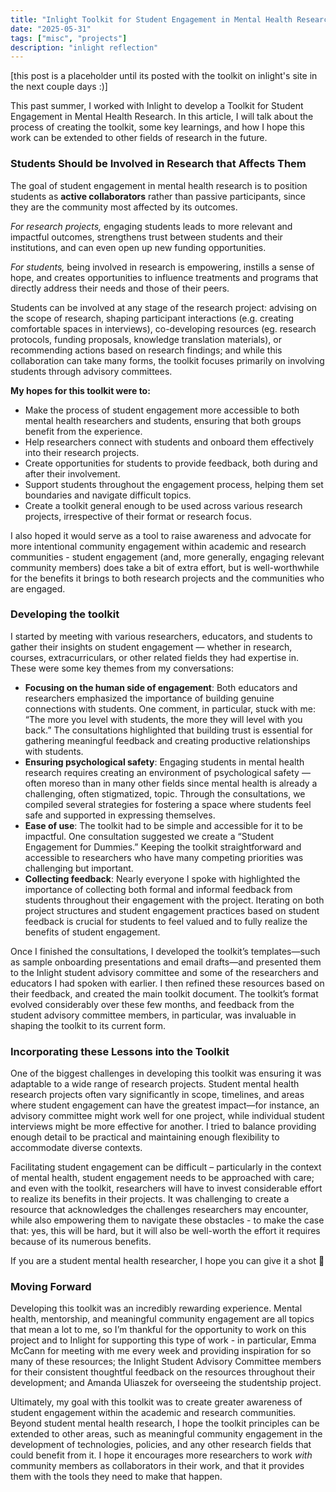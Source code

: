 ```yaml
---
title: "Inlight Toolkit for Student Engagement in Mental Health Research"
date: "2025-05-31"
tags: ["misc", "projects"]
description: "inlight reflection"
---
```


[this post is a placeholder until its posted with the toolkit on inlight's site in the next couple days :)]

This past summer, I worked with Inlight to develop a Toolkit for Student Engagement in Mental Health Research. In this article, I will talk about the process of creating the toolkit, some key learnings, and how I hope this work can be extended to other fields of research in the future.

### **Students Should be Involved in Research that Affects Them**

The goal of student engagement in mental health research is to position students as **active collaborators** rather than passive participants, since they are the community most affected by its outcomes.

_For research projects,_ engaging students leads to more relevant and impactful outcomes, strengthens trust between students and their institutions, and can even open up new funding opportunities.

_For students,_ being involved in research is empowering, instills a sense of hope, and creates opportunities to influence treatments and programs that directly address their needs and those of their peers.

Students can be involved at any stage of the research project: advising on the scope of research, shaping participant interactions (e.g. creating comfortable spaces in interviews), co-developing resources (eg. research protocols, funding proposals, knowledge translation materials), or recommending actions based on research findings; and while this collaboration can take many forms, the toolkit focuses primarily on involving students through advisory committees.

**My hopes for this toolkit were to:**

- Make the process of student engagement more accessible to both mental health researchers and students, ensuring that both groups benefit from the experience.
- Help researchers connect with students and onboard them effectively into their research projects.
- Create opportunities for students to provide feedback, both during and after their involvement.
- Support students throughout the engagement process, helping them set boundaries and navigate difficult topics.
- Create a toolkit general enough to be used across various research projects, irrespective of their format or research focus.

I also hoped it would serve as a tool to raise awareness and advocate for more intentional community engagement within academic and research communities - student engagement (and, more generally, engaging relevant community members) does take a bit of extra effort, but is well-worthwhile for the benefits it brings to both research projects and the communities who are engaged.

### **Developing the toolkit**

I started by meeting with various researchers, educators, and students to gather their insights on student engagement — whether in research, courses, extracurriculars, or other related fields they had expertise in. These were some key themes from my conversations:

- **Focusing on the human side of engagement**: Both educators and researchers emphasized the importance of building genuine connections with students. One comment, in particular, stuck with me: “The more you level with students, the more they will level with you back.” The consultations highlighted that building trust is essential for gathering meaningful feedback and creating productive relationships with students.
- **Ensuring psychological safety**: Engaging students in mental health research requires creating an environment of psychological safety — often moreso than in many other fields since mental health is already a challenging, often stigmatized, topic. Through the consultations, we compiled several strategies for fostering a space where students feel safe and supported in expressing themselves.
- **Ease of use**: The toolkit had to be simple and accessible for it to be impactful. One consultation suggested we create a “Student Engagement for Dummies.” Keeping the toolkit straightforward and accessible to researchers who have many competing priorities was challenging but important.
- **Collecting feedback**: Nearly everyone I spoke with highlighted the importance of collecting both formal and informal feedback from students throughout their engagement with the project. Iterating on both project structures and student engagement practices based on student feedback is crucial for students to feel valued and to fully realize the benefits of student engagement.

Once I finished the consultations, I developed the toolkit’s templates—such as sample onboarding presentations and email drafts—and presented them to the Inlight student advisory committee and some of the researchers and educators I had spoken with earlier. I then refined these resources based on their feedback, and created the main toolkit document. The toolkit’s format evolved considerably over these few months, and feedback from the student advisory committee members, in particular, was invaluable in shaping the toolkit to its current form.

### **Incorporating these Lessons into the Toolkit**

One of the biggest challenges in developing this toolkit was ensuring it was adaptable to a wide range of research projects. Student mental health research projects often vary significantly in scope, timelines, and areas where student engagement can have the greatest impact—for instance, an advisory committee might work well for one project, while individual student interviews might be more effective for another. I tried to balance providing enough detail to be practical and maintaining enough flexibility to accommodate diverse contexts.

Facilitating student engagement can be difficult – particularly in the context of mental health, student engagement needs to be approached with care; and even with the toolkit, researchers will have to invest considerable effort to realize its benefits in their projects. It was challenging to create a resource that acknowledges the challenges researchers may encounter, while also empowering them to navigate these obstacles - to make the case that: yes, this will be hard, but it will also be well-worth the effort it requires because of its numerous benefits.

If you are a student mental health researcher, I hope you can give it a shot 🙂

### **Moving Forward**

Developing this toolkit was an incredibly rewarding experience. Mental health, mentorship, and meaningful community engagement are all topics that mean a lot to me, so I’m thankful for the opportunity to work on this project and to Inlight for supporting this type of work - in particular, Emma McCann for meeting with me every week and providing inspiration for so many of these resources; the Inlight Student Advisory Committee members for their consistent thoughtful feedback on the resources throughout their development; and Amanda Uliaszek for overseeing the studentship project.

Ultimately, my goal with this toolkit was to create greater awareness of student engagement within the academic and research communities. Beyond student mental health research, I hope the toolkit principles can be extended to other areas, such as meaningful community engagement in the development of technologies, policies, and any other research fields that could benefit from it. I hope it encourages more researchers to work _with_ community members as collaborators in their work, and that it provides them with the tools they need to make that happen.
